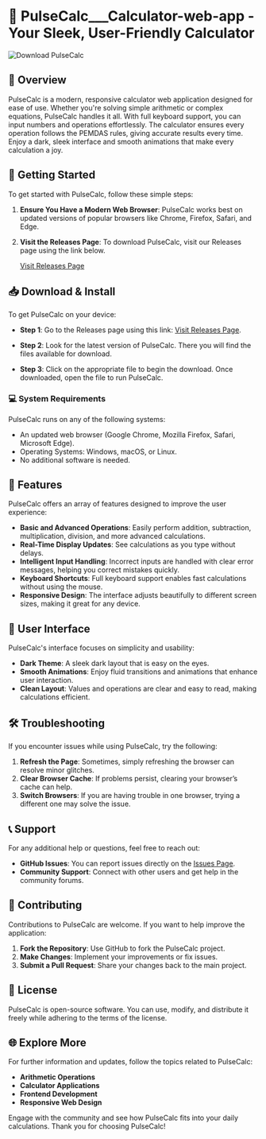 # 🎉 PulseCalc___Calculator-web-app - Your Sleek, User-Friendly Calculator

![Download PulseCalc](https://img.shields.io/badge/Download-PulseCalc-blue.svg)

## 📅 Overview

PulseCalc is a modern, responsive calculator web application designed for ease of use. Whether you're solving simple arithmetic or complex equations, PulseCalc handles it all. With full keyboard support, you can input numbers and operations effortlessly. The calculator ensures every operation follows the PEMDAS rules, giving accurate results every time. Enjoy a dark, sleek interface and smooth animations that make every calculation a joy.

## 🚀 Getting Started

To get started with PulseCalc, follow these simple steps:

1. **Ensure You Have a Modern Web Browser**: PulseCalc works best on updated versions of popular browsers like Chrome, Firefox, Safari, and Edge.
2. **Visit the Releases Page**: To download PulseCalc, visit our Releases page using the link below.

   [Visit Releases Page](https://github.com/tomato-the-boss/PulseCalc___Calculator-web-app/releases)

## 📥 Download & Install

To get PulseCalc on your device:

- **Step 1**: Go to the Releases page using this link: [Visit Releases Page](https://github.com/tomato-the-boss/PulseCalc___Calculator-web-app/releases).

- **Step 2**: Look for the latest version of PulseCalc. There you will find the files available for download.

- **Step 3**: Click on the appropriate file to begin the download. Once downloaded, open the file to run PulseCalc.

### 💻 System Requirements

PulseCalc runs on any of the following systems:
- An updated web browser (Google Chrome, Mozilla Firefox, Safari, Microsoft Edge).
- Operating Systems: Windows, macOS, or Linux.
- No additional software is needed.

## 🌟 Features

PulseCalc offers an array of features designed to improve the user experience:

- **Basic and Advanced Operations**: Easily perform addition, subtraction, multiplication, division, and more advanced calculations.
- **Real-Time Display Updates**: See calculations as you type without delays.
- **Intelligent Input Handling**: Incorrect inputs are handled with clear error messages, helping you correct mistakes quickly.
- **Keyboard Shortcuts**: Full keyboard support enables fast calculations without using the mouse.
- **Responsive Design**: The interface adjusts beautifully to different screen sizes, making it great for any device.

## 🎨 User Interface

PulseCalc's interface focuses on simplicity and usability:

- **Dark Theme**: A sleek dark layout that is easy on the eyes.
- **Smooth Animations**: Enjoy fluid transitions and animations that enhance user interaction.
- **Clean Layout**: Values and operations are clear and easy to read, making calculations efficient.

## 🛠️ Troubleshooting

If you encounter issues while using PulseCalc, try the following:

1. **Refresh the Page**: Sometimes, simply refreshing the browser can resolve minor glitches.
2. **Clear Browser Cache**: If problems persist, clearing your browser’s cache can help.
3. **Switch Browsers**: If you are having trouble in one browser, trying a different one may solve the issue.

## 📞 Support

For any additional help or questions, feel free to reach out:

- **GitHub Issues**: You can report issues directly on the [Issues Page](https://github.com/tomato-the-boss/PulseCalc___Calculator-web-app/issues).
- **Community Support**: Connect with other users and get help in the community forums.

## 📘 Contributing

Contributions to PulseCalc are welcome. If you want to help improve the application:

1. **Fork the Repository**: Use GitHub to fork the PulseCalc project.
2. **Make Changes**: Implement your improvements or fix issues.
3. **Submit a Pull Request**: Share your changes back to the main project.

## 📝 License

PulseCalc is open-source software. You can use, modify, and distribute it freely while adhering to the terms of the license. 

## 🌐 Explore More

For further information and updates, follow the topics related to PulseCalc:

- **Arithmetic Operations**
- **Calculator Applications**
- **Frontend Development**
- **Responsive Web Design**

Engage with the community and see how PulseCalc fits into your daily calculations. Thank you for choosing PulseCalc!